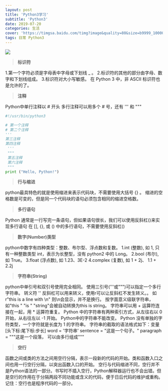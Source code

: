 ```yaml
---
layout: post
title: 'Python3学习'
subtitle: 'Python3'
date: 2019-07-20
categories: 生活
cover: 'https://timgsa.baidu.com/timg?image&quality=80&size=b9999_10000&sec=1562932597821&di=1d31e6c065c9ed689e7f37e530d307f4&imgtype=0&src=http%3A%2F%2Fimg.zcool.cn%2Fcommunity%2F0138495b65d2e8a801215c8f05ec83.jpg%401280w_1l_2o_100sh.jpg'
tags: 日常 Python3
---
```

![](https://ss0.bdstatic.com/70cFvHSh_Q1YnxGkpoWK1HF6hhy/it/u=1179406842,2804315616&fm=26&gp=0.jpg)
  
> **标识符**

1.第一个字符必须是字母表中字母或下划线 _ 。
2.标识符的其他的部分由字母、数字和下划线组成。
3.标识符对大小写敏感。
在 Python 3 中，非 ASCII 标识符也是允许的了。
> **注释**

Python中单行注释以 # 开头
多行注释可以用多个 # 号，还有 ''' 和 """

```python
#!/usr/bin/python3 

# 第一个注释
# 第二个注释 
''' 
第三注释 
第四注释
 '''
 """
 第五注释
 第六注释
 """ 
print ("Hello, Python!")
```
 
> **行与缩进**

python最具特色的就是使用缩进来表示代码块，不需要使用大括号 {} 。
缩进的空格数是可变的，但是同一个代码块的语句必须包含相同的缩进空格数。

> **多行语句**

Python 通常是一行写完一条语句，但如果语句很长，我们可以使用反斜杠(\)来实现多行语句
在 [], {}, 或 () 中的多行语句，不需要使用反斜杠(\)

> **数字(Number)类型**

python中数字有四种类型：整数、布尔型、浮点数和复数。
1.int (整数), 如 1, 只有一种整数类型 int，表示为长整型，没有 python2 中的 Long。
2.bool (布尔), 如 True。
3.float (浮点数), 如 1.23、3E-2
4.complex (复数), 如 1 + 2j、 1.1 + 2.2j

> **字符串(String)**

python中单引号和双引号使用完全相同。
使用三引号('''或""")可以指定一个多行字符串。
转义符 '\'
反斜杠可以用来转义，使用r可以让反斜杠不发生转义。。 如 r"this is a line with \n" 则\n会显示，并不是换行。
按字面意义级联字符串，如"this " "is " "string"会被自动转换为this is string。
字符串可以用 + 运算符连接在一起，用 * 运算符重复。
Python 中的字符串有两种索引方式，从左往右以 0 开始，从右往左以 -1 开始。
Python中的字符串不能改变。
Python 没有单独的字符类型，一个字符就是长度为 1 的字符串。
字符串的截取的语法格式如下：变量[头下标:尾下标:步长]
word = '字符串' 
sentence = "这是一个句子。" 
paragraph = """这是一个段落， 
可以由多行组成"""

> **空行**

函数之间或类的方法之间用空行分隔，表示一段新的代码的开始。类和函数入口之间也用一行空行分隔，以突出函数入口的开始。
空行与代码缩进不同，空行并不是Python语法的一部分。书写时不插入空行，Python解释器运行也不会出错。但是空行的作用在于分隔两段不同功能或含义的代码，便于日后代码的维护或重构。
记住：空行也是程序代码的一部分。
 
